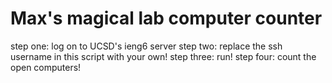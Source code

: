 # Max's magical lab computer counter

step one: log on to UCSD's ieng6 server
step two: replace the ssh username in this script with your own!
step three: run!
step four: count the open computers!
